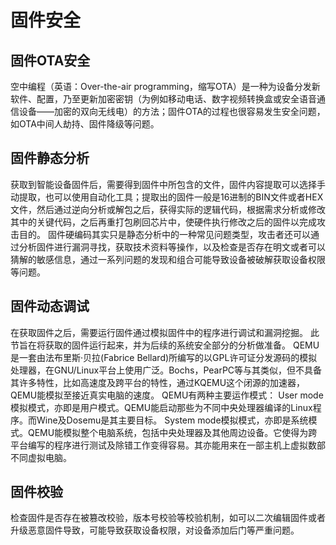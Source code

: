# 固件安全
## 固件OTA安全
空中编程（英语：Over-the-air programming，缩写OTA）是一种为设备分发新软件、配置，乃至更新加密密钥（为例如移动电话、数字视频转换盒或安全语音通信设备——加密的双向无线电）的方法；固件OTA的过程也很容易发生安全问题，如OTA中间人劫持、固件降级等问题。

## 固件静态分析
获取到智能设备固件后，需要得到固件中所包含的文件，固件内容提取可以选择手动提取，也可以使用自动化工具；提取出的固件一般是16进制的BIN文件或者HEX文件，然后通过逆向分析或解包之后，获得实际的逻辑代码，根据需求分析或修改其中的关键代码，之后再重打包刷回芯片中，使硬件执行修改之后的固件以完成攻击目的。
固件硬编码其实只是静态分析中的一种常见问题类型，攻击者还可以通过分析固件进行漏洞寻找，获取技术资料等操作，以及检查是否存在明文或者可以猜解的敏感信息，通过一系列问题的发现和组合可能导致设备被破解获取设备权限等问题。

## 固件动态调试
在获取固件之后，需要运行固件通过模拟固件中的程序进行调试和漏洞挖掘。
此节旨在将获取的固件运行起来，并为后续的系统安全部分的分析做准备。
QEMU是一套由法布里斯·贝拉(Fabrice Bellard)所编写的以GPL许可证分发源码的模拟处理器，在GNU/Linux平台上使用广泛。Bochs，PearPC等与其类似，但不具备其许多特性，比如高速度及跨平台的特性，通过KQEMU这个闭源的加速器，QEMU能模拟至接近真实电脑的速度。
QEMU有两种主要运作模式：
User mode模拟模式，亦即是用户模式。QEMU能启动那些为不同中央处理器编译的Linux程序。而Wine及Dosemu是其主要目标。
System mode模拟模式，亦即是系统模式。QEMU能模拟整个电脑系统，包括中央处理器及其他周边设备。它使得为跨平台编写的程序进行测试及除错工作变得容易。其亦能用来在一部主机上虚拟数部不同虚拟电脑。

## 固件校验
检查固件是否存在被篡改校验，版本号校验等校验机制，如可以二次编辑固件或者升级恶意固件导致，可能导致获取设备权限，对设备添加后门等严重问题。